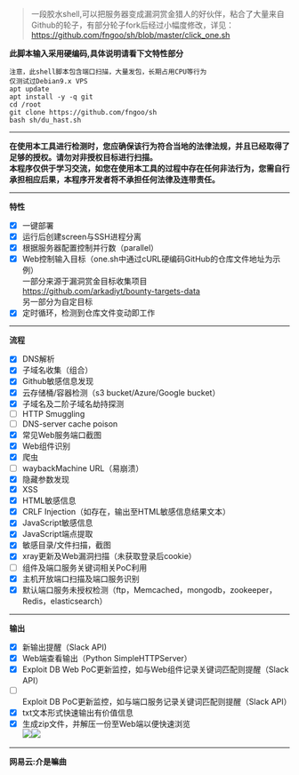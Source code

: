 >一段胶水shell,可以把服务器变成漏洞赏金猎人的好伙伴，粘合了大量来自Github的轮子，有部分轮子fork后经过小幅度修改，详见：  
https://github.com/fngoo/sh/blob/master/click_one.sh  
  
**此脚本输入采用硬编码,具体说明请看下文特性部分**  
```
注意，此shell脚本包含端口扫描，大量发包，长期占用CPU等行为  
仅测试过Debian9.x VPS  
apt update
apt install -y -q git
cd /root
git clone https://github.com/fngoo/sh
bash sh/du_hast.sh
```
***
**在使用本工具进行检测时，您应确保该行为符合当地的法律法规，并且已经取得了足够的授权。请勿对非授权目标进行扫描。**  
**本程序仅供于学习交流，如您在使用本工具的过程中存在任何非法行为，您需自行承担相应后果，本程序开发者将不承担任何法律及连带责任。**
***
**特性**
- [x] 一键部署 
- [x] 运行后创建screen与SSH进程分离
- [x] 根据服务器配置控制并行数（parallel）
- [x] Web控制输入目标（one.sh中通过cURL硬编码GitHub的仓库文件地址为示例）  
一部分来源于漏洞赏金目标收集项目  
https://github.com/arkadiyt/bounty-targets-data  
另一部分为自定目标  
- [x] 定时循环，检测到仓库文件变动即工作  
***
**流程**
- [x] DNS解析
- [x] 子域名收集（组合）
- [x] Github敏感信息发现
- [x] 云存储桶/容器检测（s3 bucket/Azure/Google bucket）
- [x] 子域名及二阶子域名劫持探测
- [ ] HTTP Smuggling
- [ ] DNS-server cache poison
- [x] 常见Web服务端口截图
- [x] Web组件识别
- [x] 爬虫
- [ ] waybackMachine URL（易崩溃）
- [x] 隐藏参数发现
- [x] XSS
- [x] HTML敏感信息
- [x] CRLF Injection（如存在，输出至HTML敏感信息结果文本）
- [x] JavaScript敏感信息
- [x] JavaScript端点提取
- [x] 敏感目录/文件扫描，截图
- [x] xray更新及Web漏洞扫描（未获取登录后cookie）
- [ ] 组件及端口服务关键词相关PoC利用  
- [x] 主机开放端口扫描及端口服务识别  
- [x] 默认端口服务未授权检测（ftp，Memcached，mongodb，zookeeper，Redis，elasticsearch）  
***
**输出**
- [x] 新输出提醒（Slack API)
- [x] Web端查看输出（Python SimpleHTTPServer）
- [x] Exploit DB Web PoC更新监控，如与Web组件记录关键词匹配则提醒（Slack API）  
- [ ] Exploit DB PoC更新监控，如与端口服务记录关键词匹配则提醒（Slack API）  
- [x] txt文本形式快速输出有价值信息  
- [x] 生成zip文件，并解压一份至Web端以便快速浏览  
![](https://github.com/fngoo/sh/blob/master/image/example.png)![](https://github.com/fngoo/sh/blob/master/image/txt.png)  
___
**网易云:介是嘛曲**
